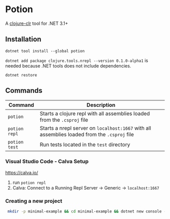 # Potion

A [clojure-clr](https://github.com/clojure/clojure-clr) tool for .NET 3.1+

## Installation
`dotnet tool install --global potion`

`dotnet add package clojure.tools.nrepl --version 0.1.0-alpha1` is needed
because .NET tools does not include dependencies.

`dotnet restore` 

## Commands
| Command | Description |
| ------- | ----------- |
| `potion` | Starts a clojure repl with all assemblies loaded from the `.csproj` file |
| `potion repl` | Starts a nrepl server on `localhost:1667` with all assemblies loaded from the `.csproj` file |
| `potion test` | Run tests located in the `test` directory |

### Visual Studio Code - Calva Setup 
https://calva.io/
1. run `potion repl`
2. Calva: Connect to a Running Repl Server -> Generic -> `localhost:1667`


### Creating a new project

```bash
 mkdir -p minimal-example && cd minimal-example && dotnet new console --framework net7.0 && dotnet add package clojure.tools.nrepl --version 0.1.0-alpha1 && rm Program.cs
```
